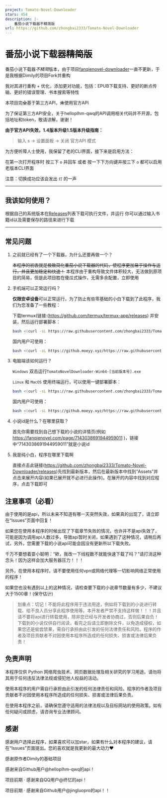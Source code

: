 ```yaml
---
project: Tomato-Novel-Downloader
stars: 454
description: |-
    番茄小说下载器不精简版
url: https://github.com/zhongbai2333/Tomato-Novel-Downloader
---
```


# 番茄小说下载器~~精简版~~

番茄小说下载器*不精简*版本，由于项目[fanqienovel-downloader](https://github.com/ying-ck/fanqienovel-downloader)一直不更新，于是我根据Dimily的项目Fork并重构

我对其进行重构 + 优化，添加更对功能，包括：EPUB下载支持、更好的断点传输、更好的错误管理、书本搜索等特性

本项目~~完全~~基于第三方API，~~未~~使用官方API

为了保证第三方API安全，关于helloplhm-qwq的API调用相关代码并不开源，包括地址和token，敬请谅解，谢谢！

**由于官方API失效，1.4版本升级1.5版本升级指南：**

 > 输入 s -> 设置面板 -> 关闭 官方API 模式

为方便听障人士使用，我保留了老的CLI界面，接下来是启用方法：

在第一次打开程序时 按三下 `o` 并回车 或者 按一下下方向键并按三下 `o` 都可以启用老版本CLI界面

注意：切换成功应该会发出 `灯` 的一声

---

## 我该如何使用？

根据自己的系统版本在[Releases](https://github.com/zhongbai2333/Tomato-Novel-Downloader/releases)列表下载可执行文件，并运行
你可以通过输入书籍id以及需要保存的路径来进行下载

---

## 常见问题

1. 之前就已经有了一个下载器，为什么还要再做一个？

    ~~本程序的初衷就是极致简化番茄小说下载器的代码，使程序更加易于操作与运行，并且更加稳定和快速！~~
    本程序由于重构导致文件体积较大，无法做到原项目的简易，但是此项目胜在傻瓜式操作，无需多余配置，立即使用

2. 手机端可以正常运行吗？

    **仅限安卓设备**可以正常运行，为了防止有些零基础的小白下载到了此程序，我们为您准备了一些教程：

    下载termux(链接:(<https://github.com/termux/termux-app/releases>) 并安装，然后运行部署脚本：

    ```sh
    bash <(curl -sL https://raw.githubusercontent.com/zhongbai2333/Tomato-Novel-Downloader/main/installer.sh)
    ```

    国内用户可使用：

    ```sh
    bash <(curl -sL https://github.moeyy.xyz/https://raw.githubusercontent.com/zhongbai2333/Tomato-Novel-Downloader/main/installer.sh)
    ```

3. 电脑端该如何运行？

    `Windows` 双击运行`TomatoNovelDownloader-Win64-[当前版本号].exe`

    `Linux` 和 `MacOS` 使用终端运行，可以使用一键部署脚本：

    ```sh
    bash <(curl -sL https://raw.githubusercontent.com/zhongbai2333/Tomato-Novel-Downloader/main/installer.sh)
    ```

    国内用户可使用：

    ```sh
    bash <(curl -sL https://github.moeyy.xyz/https://raw.githubusercontent.com/zhongbai2333/Tomato-Novel-Downloader/main/installer.sh)
    ```

4. 小说id是什么？在哪里获取？

    首先你需要找到自己想下载的小说的详情页(例如<https://fanqienovel.com/page/7143038691944959011> )，链接中“7143038691944959011”就是小说id

5. 我是纯小白，程序在哪里下载啊

    直接点击此链接(<https://github.com/zhongbai2333/Tomato-Novel-Downloader/releases>)先找到最新版本，然后在最新版本中找到”Assets”并点击来展开内容(如果已展开就不必进行此操作)。在展开的内容中找到对应程序，点击下载即可

## 注意事项（必看）

由于使用的是api，所以未来不知道有哪一天突然失效，如果真的出现了，请立即在“Issues”页面中回复！

如果您在使用本程序的时候出现了下载章节失败的情况，也许并不是api失效了，可能是因为调用api人数过多，导致api暂时关闭，如果遇到了这种情况，请稍后再试，另外，您需要下载的小说api可能会因没有更新所以下载失败。

千万不要想着耍小聪明：“欸，我改一下线程数不就能快速下载了吗？”请打消这种念头！因为这样会加大服务器压力！！！

另外，在使用本程序时，请不要使用任何vpn或网络代理等一切影响网络正常使用的程序！

如果您也没有遇到以上的这种情况，请检查要下载的小说章节数量有多少，不建议大于1500章！(保守估计)

>划重点：切记！不能将此程序用于违法用途，例如将下载到的小说进行转载、给不良人员分享此程序使用等。本开发者严禁不支持这样做！！！并且请不要将api进行转载使用，除非您已经与开发者协商过，否则后果自负！下载到的小说仅供自行阅读，看完之后请立即删除文件，以免造成侵权，如果您还是偷尝禁果，需自行承担由此引发的任何法律责任和风险。程序的作者及项目贡献者不对因使用本程序所造成的任何损失、损害或法律后果负责！

## 免责声明

  本程序仅供 Python 网络爬虫技术、网页数据处理及相关研究的学习用途。请勿将其用于任何违反法律法规或侵犯他人权益的活动。
  
  使用本程序的用户需自行承担由此引发的任何法律责任和风险。程序的作者及项目贡献者不对因使用本程序所造成的任何损失、损害或法律后果负责。
  
  在使用本程序之前，请确保您遵守适用的法律法规以及目标网站的使用政策。如有任何疑问或顾虑，请咨询专业法律顾问。

## 感谢

感谢用户选择此程序，如果喜欢可以加star，如果有什么对本程序的建议，请在“Issues”页面提出。您的喜欢就是我更新的最大动力❤️

感谢原作者Dimily的基础项目

感谢来自Github用户@helloplhm-qwq的api！

项目前期 · 感谢来自QQ用户@终忆的api！

项目前期 · 感谢来自Github用户@jingluopro的api！！

